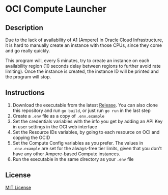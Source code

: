 # OCI Compute Launcher

## Description

Due to the lack of availability of A1 (Ampere) in Oracle Cloud Infrastructure, it is hard to manually create an instance with those CPUs,
since they come and go really quickly.

This program will, every 5 minutes, try to create an instance on each availability region (10 seconds delay between regions to further avoid
rate limiting). Once the instance is created, the instance ID will be printed and the program will stop.

## Instructions

1. Download the executable from the latest [Release](https://github.com/waseemw/oci-compute-launcher/releases). You can also clone this
   repository and run `go build`, or just run `go run` in the last step
3. Create a `.env` file as a copy of `.env.example`
4. Set the credentials variables with the info you get by adding an API Key in user settings in the OCI web interface
5. Set the Resource IDs variables, by going to each resource on OCI and copying the OCID
6. Set the Compute Config variables as you prefer. The values in `.env.example` are set for the always-free tier limits, given that you
   don't have any other Ampere-based Compute instances.
7. Run the executable in the same directory as your `.env` file

## License

[MIT License](LICENSE)